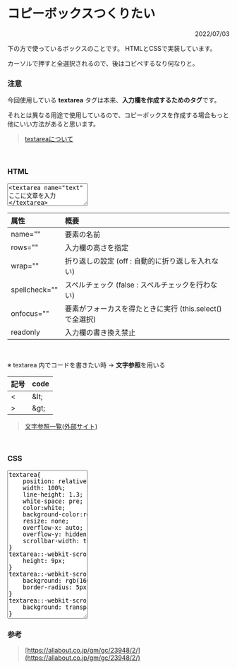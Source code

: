 <link rel="stylesheet" href="./style.css">

# コピーボックスつくりたい

<div style="text-align: right">2022/07/03</div>

下の方で使っているボックスのことです。 HTMLとCSSで実装しています。

カーソルで押すと全選択されるので、後はコピペするなり何なりと。

### 注意

今回使用している **textarea** タグは本来、**入力欄を作成するためのタグ**です。

それとは異なる用途で使用しているので、コピーボックスを作成する場合もっと他にいい方法があると思います。

>  [textareaについて](https://developer.mozilla.org/ja/docs/Web/HTML/Element/textarea)

<br>

### HTML

<textarea name="text" rows="3" wrap="off" spellcheck="false" onfocus="this.select();" readonly>
&lt;textarea name="text" rows="1" wrap="off" spellcheck="false" onfocus="this.select();" readonly&gt;
ここに文章を入力
&lt;/textarea&gt;
</textarea>

<br>

| 属性 | 概要 |
| :---- | :---- |
| name="" | 要素の名前 |
| rows="" | 入力欄の高さを指定 |
| wrap="" | 折り返しの設定 (off : 自動的に折り返しを入れない) |
| spellcheck="" | スペルチェック (false : スペルチェックを行わない)  |
| onfocus="" | 要素がフォーカスを得たときに実行 (this.select()で全選択) |
| readonly | 入力欄の書き換え禁止 |

<br>

※ textarea 内でコードを書きたい時 → **文字参照**を用いる  
   
| 記号 | code |
| :---- | :---- |
| < | &amp;lt; |
| > | &amp;gt; |

> [文字参照一覧(外部サイト)](https://www.scollabo.com/banban/apply/ap8.html)

<br>

### CSS

<textarea name="text" rows="22" wrap="off" spellcheck="false" onfocus="this.select();" readonly>
textarea{
    position: relative;
    width: 100%;
    line-height: 1.3;
    white-space: pre;
    color:white;
    background-color:rgb(60, 64, 67);
    resize: none;
    overflow-x: auto;
    overflow-y: hidden;
    scrollbar-width: thin;
}
textarea::-webkit-scrollbar {
    height: 9px;
}
textarea::-webkit-scrollbar-thumb {
    background: rgb(160, 159, 159);
    border-radius: 5px;
}
textarea::-webkit-scrollbar-track {
    background: transparent;
}
</textarea>

<br>

### 参考

>   [https://allabout.co.jp/gm/gc/23948/2/](https://allabout.co.jp/gm/gc/23948/2/)
